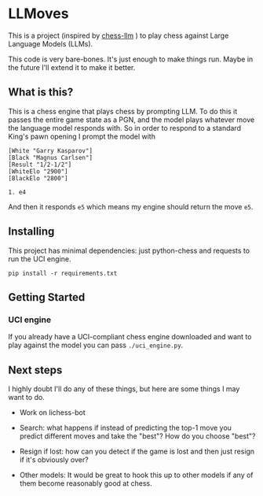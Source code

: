 # LLMoves

This is a project (inspired by [chess-llm](https://nicholas.carlini.com/writing/2023/chess-llm.html) ) to play chess against Large Language Models (LLMs).

This code is very bare-bones. It's just enough to make things run.
Maybe in the future I'll extend it to make it better.


## What is this?

This is a chess engine that plays chess by prompting LLM.
To do this it passes the entire game state as a PGN, and the model plays
whatever move the language model responds with. So in order to respond to
a standard King's pawn opening I prompt the model with

    [White "Garry Kasparov"]
    [Black "Magnus Carlsen"]
    [Result "1/2-1/2"]
    [WhiteElo "2900"]
    [BlackElo "2800"]
    
    1. e4

And then it responds `e5` which means my engine should return the move `e5`.


## Installing

This project has minimal dependencies: just python-chess and requests to
run the UCI engine.

    pip install -r requirements.txt


## Getting Started

### UCI engine

If you already have a UCI-compliant chess engine downloaded and want to play
against the model you can pass `./uci_engine.py`.

## Next steps

I highly doubt I'll do any of these things, but here are some things
I may want to do.

- Work on lichess-bot

- Search: what happens if instead of predicting the top-1 move you predict
different moves and take the "best"? How do you choose "best"?

- Resign if lost: how can you detect if the game is lost and then just
resign if it's obviously over?

- Other models: It would be great to hook this up to other models if any of them
become reasonably good at chess.
